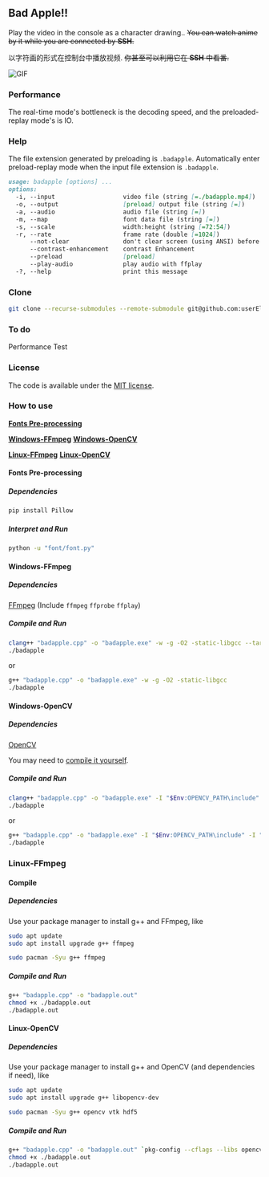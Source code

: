 ## Bad Apple!!

Play the video in the console as a character drawing..
~~You can watch anime by it while you are connected by **SSH**.~~

以字符画的形式在控制台中播放视频.
~~你甚至可以利用它在 **SSH** 中看番.~~

![GIF](./play.gif)

### Performance

The real-time mode's bottleneck is the decoding speed, and the preloaded-replay mode's is IO.

### Help

The file extension generated by preloading is `.badapple`.
Automatically enter preload-replay mode when the input file extension is `.badapple`.

```markdown
usage: badapple [options] ... 
options:
  -i, --input                   video file (string [=./badapple.mp4])
  -o, --output                  [preload] output file (string [=])
  -a, --audio                   audio file (string [=])
  -m, --map                     font data file (string [=])
  -s, --scale                   width:height (string [=72:54])
  -r, --rate                    frame rate (double [=1024])
      --not-clear               don't clear screen (using ANSI) before print a frame
      --contrast-enhancement    contrast Enhancement
      --preload                 [preload]
      --play-audio              play audio with ffplay
  -?, --help                    print this message
```

### Clone

```sh
git clone --recurse-submodules --remote-submodule git@github.com:userElaina/Bad-Apple.git
```

### To do

Performance Test

### License

The code is available under the [MIT license](./LICENSE).

### How to use

**[Fonts Pre-processing](#fonts-pre-processing)**

**[Windows-FFmpeg](#windows-ffmpeg)**
**[Windows-OpenCV](#windows-opencv)**

**[Linux-FFmpeg](#linux-ffmpeg)**
**[Linux-OpenCV](#linux-opencv)**

#### Fonts Pre-processing

##### Dependencies

```sh
pip install Pillow
```

##### Interpret and Run

```sh
python -u "font/font.py"
```

#### Windows-FFmpeg

##### Dependencies

[FFmpeg](https://github.com/BtbN/FFmpeg-Builds/releases/tag/latest)
(Include `ffmpeg` `ffprobe` `ffplay`)

##### Compile and Run

```sh
clang++ "badapple.cpp" -o "badapple.exe" -w -g -O2 -static-libgcc --target=x86_64-w64-mingw
./badapple
```

or

```sh
g++ "badapple.cpp" -o "badapple.exe" -w -g -O2 -static-libgcc
./badapple
```

#### Windows-OpenCV

##### Dependencies

[OpenCV](https://opencv.org/)

You may need to [compile it yourself](https://github.com/userElaina/OpenCV-460-MinGW-W64-Build).

##### Compile and Run

```sh
clang++ "badapple.cpp" -o "badapple.exe" -I "$Env:OPENCV_PATH\include" -I "$Env:OPENCV_PATH\include\opencv2" -L "$Env:OPENCV_PATH\x64\mingw\lib" -llibopencv_world460 -w -g -O2 -static-libgcc --target=x86_64-w64-mingw
./badapple
```

or

```sh
g++ "badapple.cpp" -o "badapple.exe" -I "$Env:OPENCV_PATH\include" -I "$Env:OPENCV_PATH\include\opencv2" -L "$Env:OPENCV_PATH\x64\mingw\lib" -llibopencv_world460 -w -g -O2 -static-libgcc
./badapple
```

### Linux-FFmpeg

#### Compile

##### Dependencies

Use your package manager to install g++ and FFmpeg, like

```sh
sudo apt update
sudo apt install upgrade g++ ffmpeg
```

```sh
sudo pacman -Syu g++ ffmpeg
```

##### Compile and Run

```sh
g++ "badapple.cpp" -o "badapple.out"
chmod +x ./badapple.out
./badapple.out
```

#### Linux-OpenCV

##### Dependencies

Use your package manager to install g++ and OpenCV (and dependencies if need), like

```sh
sudo apt update
sudo apt install upgrade g++ libopencv-dev
```

```sh
sudo pacman -Syu g++ opencv vtk hdf5
```

##### Compile and Run

```sh
g++ "badapple.cpp" -o "badapple.out" `pkg-config --cflags --libs opencv4`
chmod +x ./badapple.out
./badapple.out
```
